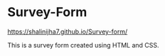 # Survey-Form
https://shalinijha7.github.io/Survey-form/

This is a survey form created using HTML and CSS.

